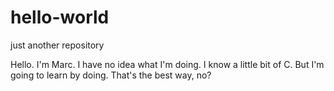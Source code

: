 # hello-world
just another repository

Hello. I'm Marc. I have no idea what I'm doing. 
I know a little bit of C. But I'm going to learn by doing.
That's the best way, no?
